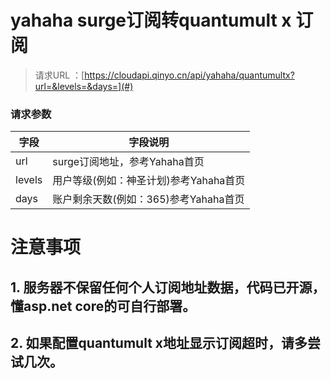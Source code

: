# yahaha surge订阅转quantumult x 订阅

> 请求URL ：[https://cloudapi.qinyo.cn/api/yahaha/quantumultx?url=&levels=&days=](#)

### 请求参数
字段              |字段说明
------------|-----------
url              |surge订阅地址，参考Yahaha首页
levels              |用户等级(例如：神圣计划)参考Yahaha首页
days              | 账户剩余天数(例如：365)参考Yahaha首页

# 注意事项
## 1. 服务器不保留任何个人订阅地址数据，代码已开源，懂asp.net core的可自行部署。
## 2. 如果配置quantumult x地址显示订阅超时，请多尝试几次。



